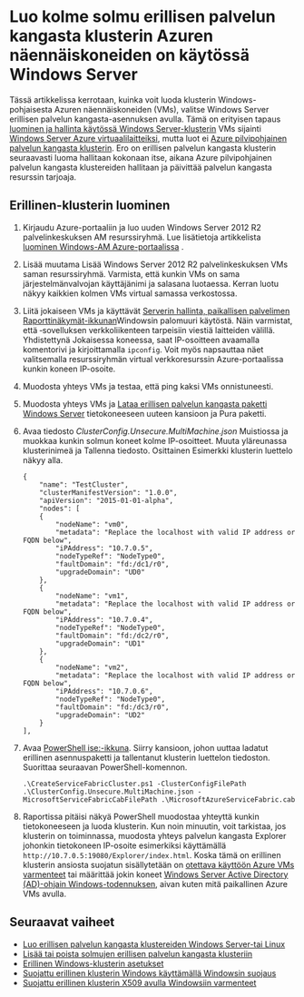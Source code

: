<properties
   pageTitle="Luo erillisen klusterin Windows Azure virtuaalilaitteiksi | Microsoft Azure"
   description="Lue, miten voit luoda ja hallita Azure palvelun kangasta-klusterin Azuren näennäiskoneiden on käytössä Windows Server."
   services="service-fabric"
   documentationCenter=".net"
   authors="dsk-2015"
   manager="timlt"
   editor=""/>

<tags
   ms.service="service-fabric"
   ms.devlang="dotnet"
   ms.topic="article"
   ms.tgt_pltfrm="NA"
   ms.workload="NA"
   ms.date="08/05/2016"
   ms.author="dkshir;chackdan"/>



# <a name="create-a-three-node-standalone-service-fabric-cluster-with-azure-virtual-machines-running-windows-server"></a>Luo kolme solmu erillisen palvelun kangasta klusterin Azuren näennäiskoneiden on käytössä Windows Server

Tässä artikkelissa kerrotaan, kuinka voit luoda klusterin Windows-pohjaisesta Azuren näennäiskoneiden (VMs), valitse Windows Server erillisen palvelun kangasta-asennuksen avulla. Tämä on erityisen tapaus [luominen ja hallinta käytössä Windows Server-klusterin](service-fabric-cluster-creation-for-windows-server.md) VMs sijainti [Windows Server Azure virtuaalilaitteiksi](../virtual-machines/virtual-machines-windows-hero-tutorial.md), mutta luot ei [Azure pilvipohjainen palvelun kangasta klusterin](service-fabric-cluster-creation-via-portal.md). Ero on erillisen palvelun kangasta klusterin seuraavasti luoma hallitaan kokonaan itse, aikana Azure pilvipohjainen palvelun kangasta klustereiden hallitaan ja päivittää palvelun kangasta resurssin tarjoaja.


## <a name="steps-to-create-the-standalone-cluster"></a>Erillinen-klusterin luominen

1. Kirjaudu Azure-portaaliin ja luo uuden Windows Server 2012 R2 palvelinkeskuksen AM resurssiryhmä. Lue lisätietoja artikkelista [luominen Windows-AM Azure-portaalissa](../virtual-machines/virtual-machines-windows-hero-tutorial.md) .
2. Lisää muutama Lisää Windows Server 2012 R2 palvelinkeskuksen VMs saman resurssiryhmä. Varmista, että kunkin VMs on sama järjestelmänvalvojan käyttäjänimi ja salasana luotaessa. Kerran luotu näkyy kaikkien kolmen VMs virtual samassa verkostossa.
3. Liitä jokaiseen VMs ja käyttävät [Serverin hallinta, paikallisen palvelimen Raporttinäkymät-ikkunan](https://technet.microsoft.com/library/jj134147.aspx)Windowsin palomuuri käytöstä. Näin varmistat, että ‑sovelluksen verkkoliikenteen tarpeisiin viestiä laitteiden välillä. Yhdistettynä Jokaisessa koneessa, saat IP-osoitteen avaamalla komentorivi ja kirjoittamalla `ipconfig`. Voit myös napsauttaa näet valitsemalla resurssiryhmän virtual verkkoresurssin Azure-portaalissa kunkin koneen IP-osoite.
4. Muodosta yhteys VMs ja testaa, että ping kaksi VMs onnistuneesti.
5. Muodosta yhteys VMs ja [Lataa erillisen palvelun kangasta paketti Windows Server](http://go.microsoft.com/fwlink/?LinkId=730690) tietokoneeseen uuteen kansioon ja Pura paketti.
6. Avaa tiedosto *ClusterConfig.Unsecure.MultiMachine.json* Muistiossa ja muokkaa kunkin solmun koneet kolme IP-osoitteet. Muuta yläreunassa klusterinimeä ja Tallenna tiedosto.  Osittainen Esimerkki klusterin luettelo näkyy alla.

    ```
    {
        "name": "TestCluster",
        "clusterManifestVersion": "1.0.0",
        "apiVersion": "2015-01-01-alpha",
        "nodes": [
        {
            "nodeName": "vm0",
            "metadata": "Replace the localhost with valid IP address or FQDN below",
            "iPAddress": "10.7.0.5",
            "nodeTypeRef": "NodeType0",
            "faultDomain": "fd:/dc1/r0",
            "upgradeDomain": "UD0"
        },
        {
            "nodeName": "vm1",
            "metadata": "Replace the localhost with valid IP address or FQDN below",
            "iPAddress": "10.7.0.4",
            "nodeTypeRef": "NodeType0",
            "faultDomain": "fd:/dc2/r0",
            "upgradeDomain": "UD1"
        },
        {
            "nodeName": "vm2",
            "metadata": "Replace the localhost with valid IP address or FQDN below",
            "iPAddress": "10.7.0.6",
            "nodeTypeRef": "NodeType0",
            "faultDomain": "fd:/dc3/r0",
            "upgradeDomain": "UD2"
        }
    ],
    ```

7. Avaa [PowerShell ise:-ikkuna](https://msdn.microsoft.com/powershell/scripting/core-powershell/ise/introducing-the-windows-powershell-ise). Siirry kansioon, johon uuttaa ladatut erillinen asennuspaketti ja tallentanut klusterin luettelon tiedoston. Suorittaa seuraavan PowerShell-komennon.

    ```
    .\CreateServiceFabricCluster.ps1 -ClusterConfigFilePath .\ClusterConfig.Unsecure.MultiMachine.json -MicrosoftServiceFabricCabFilePath .\MicrosoftAzureServiceFabric.cab
    ```

8. Raportissa pitäisi näkyä PowerShell muodostaa yhteyttä kunkin tietokoneeseen ja luoda klusterin. Kun noin minuutin, voit tarkistaa, jos klusterin on toiminnassa, muodosta yhteys palvelun kangasta Explorer johonkin tietokoneen IP-osoite esimerkiksi käyttämällä `http://10.7.0.5:19080/Explorer/index.html`. Koska tämä on erillinen klusterin ansiosta suojatun sisällytetään on [otettava käyttöön Azure VMs varmenteet](service-fabric-windows-cluster-x509-security.md) tai määrittää jokin koneet [Windows Server Active Directory (AD)-ohjain Windows-todennuksen](service-fabric-windows-cluster-windows-security.md), aivan kuten mitä paikallinen Azure VMs avulla.


## <a name="next-steps"></a>Seuraavat vaiheet
- [Luo erillisen palvelun kangasta klustereiden Windows Server-tai Linux](service-fabric-deploy-anywhere.md)
- [Lisää tai poista solmujen erillisen palvelun kangasta klusteriin](service-fabric-cluster-windows-server-add-remove-nodes.md)
- [Erillinen Windows-klusterin asetukset](service-fabric-cluster-manifest.md)
- [Suojattu erillinen klusterin Windows käyttämällä Windowsin suojaus](service-fabric-windows-cluster-windows-security.md)
- [Suojattu erillinen klusterin X509 avulla Windowsiin varmenteet](service-fabric-windows-cluster-x509-security.md)

